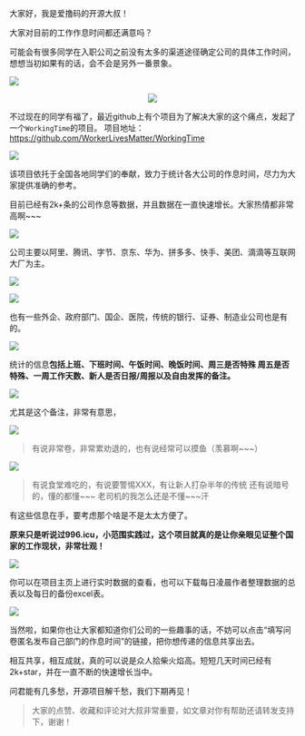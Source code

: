 大家好，我是爱撸码的开源大叔！

大家对目前的工作作息时间都还满意吗？

可能会有很多同学在入职公司之前没有太多的渠道途径确定公司的具体工作时间，想想当初如果有的话，会不会是另外一番景象。

![](https://files.mdnice.com/user/20902/6b901e59-7451-4be6-b846-d02561f3617e.jpg)

<p align="center">
    <img src='https://files.mdnice.com/user/20902/6b901e59-7451-4be6-b846-d02561f3617e.jpg' style="max-width:100%;"></img>
</p>


不过现在的同学有福了，最近github上有个项目为了解决大家的这个痛点，发起了一个`WorkingTime`的项目。
项目地址：https://github.com/WorkerLivesMatter/WorkingTime


![](https://files.mdnice.com/user/20902/e7cec02d-7266-4275-bd85-07a59637d074.jpg)

该项目依托于全国各地同学们的奉献，致力于统计各大公司的作息时间，尽力为大家提供准确的参考。

目前已经有2k+条的公司作息等数据，并且数据在一直快速增长。大家热情都非常高啊~~~


![](https://files.mdnice.com/user/20902/52b3e935-1971-41ee-9e02-43fedc733a89.jpg)


公司主要以阿里、腾讯、字节、京东、华为、拼多多、快手、美团、滴滴等互联网大厂为主。


![](https://files.mdnice.com/user/20902/e59cff3e-f6f8-4d29-88d4-b33786c552f0.jpg)


![](https://files.mdnice.com/user/20902/d06c5c2d-f534-45ac-9335-ff956284cfe8.jpg)


也有一些外企、政府部门、国企、医院，传统的银行、证券、制造业公司也是有的。


![](https://files.mdnice.com/user/20902/f4a997eb-3eb0-46df-b8cb-7d28c2e62c81.jpg)


统计的信息**包括上班、下班时间、午饭时间、晚饭时间、周三是否特殊	周五是否特殊、一周工作天数、新人是否日报/周报以及自由发挥的备注。**


![](https://files.mdnice.com/user/20902/d0680e35-7203-44d3-8fae-ac0cae00e8d1.jpg)



尤其是这个备注，非常有意思，


![](https://files.mdnice.com/user/20902/b90748f9-4176-41f1-bec5-82cb3d02e30b.jpg)


> 有说非常卷，非常累劝退的，也有说经常可以摸鱼（羡慕啊~~~）


![](https://files.mdnice.com/user/20902/36bca16d-4bd7-4a90-a45f-6c4762caf1e5.jpg)


> 有说食堂难吃的，有说要警惕XXX，有让新人打杂半年的传统
还有说暗号的，懂的都懂~~~ 老司机的我怎么还是不懂~~~汗



有这些信息在手，要考虑那个啥是不是太太方便了。


**原来只是听说过996.icu，小范围实践过，这个项目就真的是让你亲眼见证整个国家的工作现状，非常壮观！**


![](https://files.mdnice.com/user/20902/ddadf283-3907-4e80-9415-f768803e56c5.jpg)


你可以在项目主页上进行实时数据的查看，也可以下载每日凌晨作者整理数据的总表以及每日的备份excel表。


![](https://files.mdnice.com/user/20902/b0114c3a-8ce2-4639-855c-256a942e0d34.jpg)


当然啦，如果你也让大家都知道你们公司的一些趣事的话，不妨可以点击“填写问卷匿名发布自己部门的作息时间”的链接，把你想传递的信息共享出去。


相互共享，相互成就，真的可以说是众人拾柴火焰高。短短几天时间已经有2k+star，并在一直不断的快速增长当中。


问君能有几多愁，开源项目解千愁，我们下期再见！

> 大家的点赞、收藏和评论对大叔非常重要，如文章对你有帮助还请转发支持下，谢谢！




